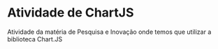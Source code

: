 # Atividade de ChartJS
Atividade da matéria de Pesquisa e Inovação onde temos que utilizar a biblioteca Chart.JS
